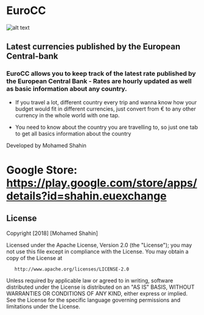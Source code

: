 # EuroCC

![alt text](https://i.imgur.com/5NnpLr5.png?1)

## Latest currencies published by the European Central-bank

### EuroCC allows you to keep track of the latest rate published by the European Central Bank - Rates are hourly updated as well as basic information about any country.

* If you travel a lot, different country every trip and wanna know how your budget would fit in different currencies, just convert from € to any other currency in the whole world with one tap. 

* You need to know about the country you are travelling to, so just one tab to get all basics information about the country

Developed by Mohamed Shahin

# Google Store: https://play.google.com/store/apps/details?id=shahin.euexchange

## License

   Copyright [2018] [Mohamed Shahin]

   Licensed under the Apache License, Version 2.0 (the "License");
   you may not use this file except in compliance with the License.
   You may obtain a copy of the License at

       http://www.apache.org/licenses/LICENSE-2.0

   Unless required by applicable law or agreed to in writing, software
   distributed under the License is distributed on an "AS IS" BASIS,
   WITHOUT WARRANTIES OR CONDITIONS OF ANY KIND, either express or implied.
   See the License for the specific language governing permissions and
   limitations under the License.
